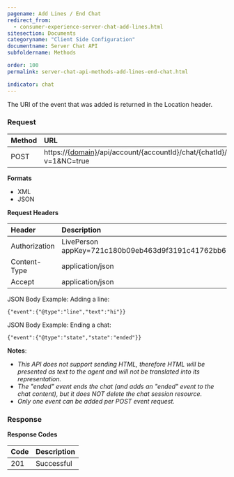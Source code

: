 ```yaml
---
pagename: Add Lines / End Chat
redirect_from:
  - consumer-experience-server-chat-add-lines.html
sitesection: Documents
categoryname: "Client Side Configuration"
documentname: Server Chat API
subfoldername: Methods

order: 100
permalink: server-chat-api-methods-add-lines-end-chat.html

indicator: chat
---
```



The URI of the event that was added is returned in the Location header.

### Request

| Method | URL |
| :--- | :--- |
| POST | https://[{domain}](/agent-domain-domain-api.html)/api/account/{accountId}/chat/{chatId}/events?v=1&NC=true |

**Formats**

- XML
- JSON

**Request Headers**

| Header | Description |
| :--- | :--- |
| Authorization | LivePerson appKey=721c180b09eb463d9f3191c41762bb68 |
| Content-Type | application/json |
| Accept | application/json |

JSON Body Example: Adding a line:

    {"event":{"@type":"line","text":"hi"}}

JSON Body Example: Ending a chat:

    {"event":{"@type":"state","state":"ended"}}

**Notes**:

- *This API does not support sending HTML, therefore HTML will be presented as text to the agent and will not be translated into its representation.*
- *The "ended" event ends the chat (and adds an "ended" event to the chat content), but it does NOT delete the chat session resource.*
- *Only one event can be added per POST event request.*

### Response

**Response Codes**

| Code | Description |
| :--- | :--- |
| 201 | Successful |
